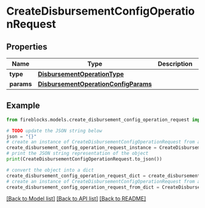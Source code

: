 # CreateDisbursementConfigOperationRequest


## Properties

Name | Type | Description | Notes
------------ | ------------- | ------------- | -------------
**type** | [**DisbursementOperationType**](DisbursementOperationType.md) |  | 
**params** | [**DisbursementOperationConfigParams**](DisbursementOperationConfigParams.md) |  | 

## Example

```python
from fireblocks.models.create_disbursement_config_operation_request import CreateDisbursementConfigOperationRequest

# TODO update the JSON string below
json = "{}"
# create an instance of CreateDisbursementConfigOperationRequest from a JSON string
create_disbursement_config_operation_request_instance = CreateDisbursementConfigOperationRequest.from_json(json)
# print the JSON string representation of the object
print(CreateDisbursementConfigOperationRequest.to_json())

# convert the object into a dict
create_disbursement_config_operation_request_dict = create_disbursement_config_operation_request_instance.to_dict()
# create an instance of CreateDisbursementConfigOperationRequest from a dict
create_disbursement_config_operation_request_from_dict = CreateDisbursementConfigOperationRequest.from_dict(create_disbursement_config_operation_request_dict)
```
[[Back to Model list]](../README.md#documentation-for-models) [[Back to API list]](../README.md#documentation-for-api-endpoints) [[Back to README]](../README.md)



